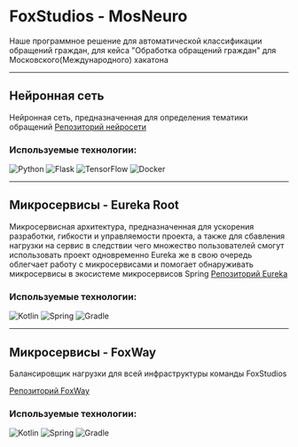 # FoxStudios - MosNeuro
Наше программное решение для автоматической классификации обращений граждан, для кейса "Обработка обращений граждан" для Московского(Международного) хакатона

---
## Нейронная сеть
Нейронная сеть, предназначенная для определения тематики обращений
[Репозиторий нейросети](https://github.com/FoxStudiosTeam/FoxStudios-PyBid)
### Используемые технологии:
![Python](https://img.shields.io/badge/python-3670A0?style=for-the-badge&logo=python&logoColor=ffdd54)
![Flask](https://img.shields.io/badge/flask-black?style=for-the-badge&logo=flask&logoColor=white)
![TensorFlow](https://img.shields.io/badge/TensorFlow-%23FF6F00.svg?style=for-the-badge&logo=TensorFlow&logoColor=white)
![Docker](https://img.shields.io/badge/docker-%230db7ed.svg?style=for-the-badge&logo=docker&logoColor=white)

---
## Микросервисы - Eureka Root
Микросервисная архитектура, предназначенная для ускорения разработки, гибкости и управляемости проекта, а также для сбавления нагрузки на сервис в следствии чего множество пользователей смогут использовать проект одновременно
Eureka же в свою очередь облегчает работу с микросервисами и помогает обнаруживать микросервисы в экосистеме микросервисов Spring
[Репозиторий Eureka](https://github.com/FoxStudiosTeam/FoxStudios-EurekaRoot/tree/6b2a408949bd07c0d0571ee94aee88c023d82df2)
### Используемые технологии:
![Kotlin](https://img.shields.io/badge/kotlin-%237F52FF.svg?style=for-the-badge&logo=kotlin&logoColor=white)
![Spring](https://img.shields.io/badge/spring_cloud-%236DB33F.svg?style=for-the-badge&logo=spring&logoColor=white)
![Gradle](https://img.shields.io/badge/Gradle-white.svg?style=for-the-badge&logo=gradle&logoColor=darkblue)

---

## Микросервисы - FoxWay
Балансировщик нагрузки для всей инфраструктуры команды FoxStudios

[Репозиторий FoxWay](https://github.com/FoxStudiosTeam/FoxStudios-Gateway/tree/d3ac43987d09e02559b1e2911c97b0ee562d3a91)
### Используемые технологии:
![Kotlin](https://img.shields.io/badge/kotlin-%237F52FF.svg?style=for-the-badge&logo=kotlin&logoColor=white)
![Spring](https://img.shields.io/badge/spring_cloud-%236DB33F.svg?style=for-the-badge&logo=spring&logoColor=white)
![Gradle](https://img.shields.io/badge/Gradle-white.svg?style=for-the-badge&logo=gradle&logoColor=darkblue)
